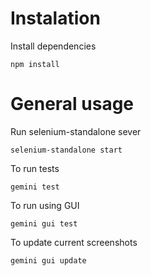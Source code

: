 # Instalation

Install dependencies

```
npm install
```

# General usage

Run selenium-standalone sever

```
selenium-standalone start
```

To run tests

```
gemini test
```

To run using GUI

```
gemini gui test
```

To update current screenshots

```
gemini gui update
```
